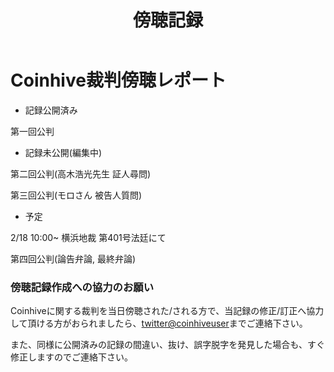 ﻿---
layout: default
title: 傍聴記録
---

# Coinhive裁判傍聴レポート

* 記録公開済み

第一回公判



* 記録未公開(編集中)

第二回公判(高木浩光先生 証人尋問)

第三回公判(モロさん 被告人質問)




* 予定

2/18 10:00~ 横浜地裁 第401号法廷にて

第四回公判(論告弁論, 最終弁論)



### 傍聴記録作成への協力のお願い

Coinhiveに関する裁判を当日傍聴された/される方で、当記録の修正/訂正へ協力して頂ける方がおられましたら、[twitter@coinhiveuser](https://twitter.com/coinhiveuser)までご連絡下さい。

また、同様に公開済みの記録の間違い、抜け、誤字脱字を発見した場合も、すぐ修正しますのでご連絡下さい。